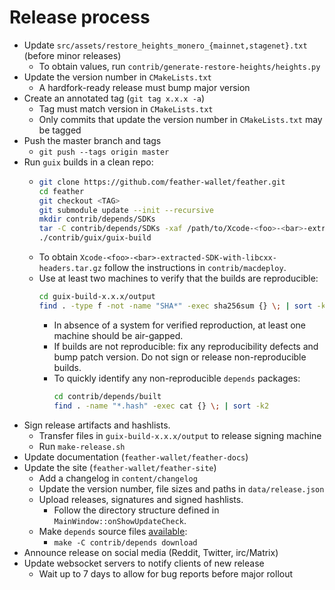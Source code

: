 # Release process

- Update `src/assets/restore_heights_monero_{mainnet,stagenet}.txt` (before minor releases)
  - To obtain values, run `contrib/generate-restore-heights/heights.py`
- Update the version number in `CMakeLists.txt`
  - A hardfork-ready release must bump major version
- Create an annotated tag (`git tag x.x.x -a`)
  - Tag must match version in `CMakeLists.txt`
  - Only commits that update the version number in `CMakeLists.txt` may be tagged
- Push the master branch and tags
  - `git push --tags origin master`
- Run `guix` builds in a clean repo:
  - ```bash
    git clone https://github.com/feather-wallet/feather.git
    cd feather
    git checkout <TAG>
    git submodule update --init --recursive
    mkdir contrib/depends/SDKs
    tar -C contrib/depends/SDKs -xaf /path/to/Xcode-<foo>-<bar>-extracted-SDK-with-libcxx-headers.tar.gz
    ./contrib/guix/guix-build
    ```
  - To obtain `Xcode-<foo>-<bar>-extracted-SDK-with-libcxx-headers.tar.gz` follow the instructions in `contrib/macdeploy`.
  - Use at least two machines to verify that the builds are reproducible:
    ```bash
    cd guix-build-x.x.x/output
    find . -type f -not -name "SHA*" -exec sha256sum {} \; | sort -k2
    ```
    - In absence of a system for verified reproduction, at least one machine should be air-gapped.
    - If builds are not reproducible: fix any reproducibility defects and bump patch version. Do not sign or release non-reproducible builds.
     - To quickly identify any non-reproducible `depends` packages:
        ```bash
        cd contrib/depends/built
        find . -name "*.hash" -exec cat {} \; | sort -k2
        ```
- Sign release artifacts and hashlists.
  - Transfer files in `guix-build-x.x.x/output` to release signing machine
  - Run `make-release.sh`
- Update documentation (`feather-wallet/feather-docs`)
- Update the site (`feather-wallet/feather-site`)
  - Add a changelog in `content/changelog`
  - Update the version number, file sizes and paths in `data/release.json`
  - Upload releases, signatures and signed hashlists.
    - Follow the directory structure defined in `MainWindow::onShowUpdateCheck`.
  - Make `depends` source files [available](https://featherwallet.org/files/sources/):
    - `make -C contrib/depends download`
- Announce release on social media (Reddit, Twitter, irc/Matrix)
- Update websocket servers to notify clients of new release
  - Wait up to 7 days to allow for bug reports before major rollout